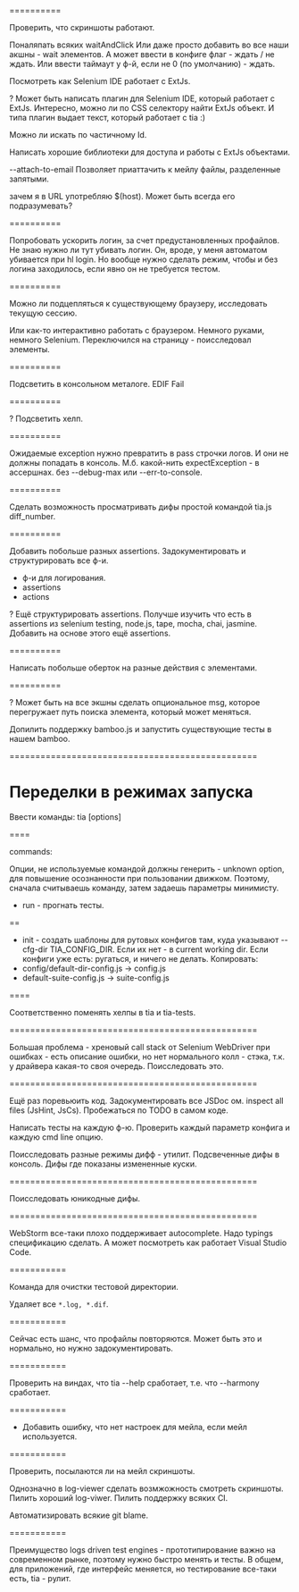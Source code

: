 ==========

Проверить, что скриншоты работают.

Поналяпать всяких waitAndClick
Или даже просто добавить во все наши акшны - wait элементов.
А может ввести в конфиге флаг - ждать / не ждать.
Или ввести таймаут у ф-й, если не 0 (по умолчанию) - ждать.

Посмотреть как Selenium IDE работает с ExtJs.

? Может быть написать плагин для Selenium IDE, который работает с ExtJs.
Интересно, можно ли по CSS селектору найти ExtJs объект.
И типа плагин выдает текст, который работает с tia :)

Можно ли искать по частичному Id.

Написать хорошие библиотеки для доступа и работы с ExtJs объектами.

--attach-to-email
Позволяет приаттачить к мейлу файлы, разделенные запятыми.

зачем я в URL употребляю $(host).
Может быть всегда его подразумевать?

==========

Попробовать ускорить логин, за счет предустановленных профайлов.
Не знаю нужно ли тут убивать логин.
Он, вроде, у меня автоматом убивается при hl login.
Но вообще нужно сделать режим, чтобы и без логина заходилось, если явно он не требуется тестом.

==========

Можно ли подцепляться к существующему браузеру, исследовать текущую сессию.

Или как-то интерактивно работать с браузером. Немного руками, немного Selenium.
Переключился на страницу - поисследовал элементы.

==========

Подсветить в консольном металоге.
EDIF
Fail

==========

? Подсветить хелп.

==========

Ожидаемые exception нужно превратить в pass строчки логов.
И они не должны попадать в консоль.
М.б. какой-нить expectException - в ассершнах.
без --debug-max или --err-to-console.

==========

Сделать возможность просматривать дифы простой командой tia.js diff_number.

==========

Добавить побольше разных assertions.
Задокументировать и структурировать все ф-и.
* ф-и для логирования.
* assertions
* actions

? Ещё структурировать assertions.
Получше изучить что есть в assertions из selenium testing, node.js, tape, mocha, chai, jasmine.
Добавить на основе этого ещё assertions.

==========

Написать побольше оберток на разные действия с элементами.

==========

? Может быть на все экшны сделать опциональное msg, которое перегружает путь поиска элемента,
который может меняться.

Допилить поддержку bamboo.js и запустить существующие тесты в нашем bamboo.

================================================

# Переделки в режимах запуска

Ввести команды:
tia <command> [options]

====

commands:

Опции, не используемые командой должны генерить - unknown option, для повышение осознанности при пользовании движком.
Поэтому, сначала считываешь команду, затем задаешь параметры минимисту.

* run - прогнать тесты.

==

* init - создать шаблоны для рутовых конфигов там, куда указывают --cfg-dir TIA_CONFIG_DIR.
Если их нет - в current working dir.
Если конфиги уже есть: ругаться, и ничего не делать.
Копировать:
* config/default-dir-config.js -> config.js
* default-suite-config.js -> suite-config.js

====

Соответственно поменять хелпы в tia и tia-tests.

================================================

Большая проблема - хреновый call stack от Selenium WebDriver при ошибках - есть описание ошибки,
но нет нормального колл - стэка, т.к. у драйвера какая-то своя очередь.
Поисследовать это.

================================================

Ещё раз поревьюить код. Задокументировать все JSDoc ом.
inspect all files (JsHint, JsCs).
Пробежаться по TODO в самом коде.

Написать тесты на каждую ф-ю. Проверить каждый параметр конфига и каждую cmd line опцию.

Поисследовать разные режимы дифф - утилит.
Подсвеченные дифы в консоль.
Дифы где показаны измененные куски.

================================================

Поисследовать юникодные дифы.

================================================

WebStorm все-таки плохо поддерживает autocomplete.
Надо typings спецификацию сделать.
А может посмотреть как работает Visual Studio Code.

===========

Команда для очистки тестовой директории.

Удаляет все `*.log, *.dif`.

===========      

Сейчас есть шанс, что профайлы повторяются.
Может быть это и нормально, но нужно задокументировать.

===========

Проверить на виндах, что tia --help сработает, т.е. что --harmony сработает.

===========

* Добавить ошибку, что нет настроек для мейла, если мейл используется.

===========

Проверить, посылаются ли на мейл скриншоты.

Однозначно в log-viewer сделать возмжожность смотреть скриншоты.
Пилить хороший log-viwer.
Пилить поддержку всяких CI.

Автоматизировать всякие git blame.

===========

Преимущество logs driven test engines - прототипирование важно на современном рынке,
поэтому нужно быстро менять и тесты.
В общем, для приложений, где интерфейс меняется, но тестирование все-таки есть, tia - рулит.


